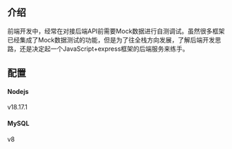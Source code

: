 ## 介绍

前端开发中，经常在对接后端API前需要Mock数据进行自测调试。虽然很多框架已经集成了Mock数据测试的功能，但是为了往全栈方向发展，了解后端开发思路，还是决定起一个JavaScript+express框架的后端服务来练手。

## 配置

#### Nodejs

v18.17.1

#### MySQL

v8

